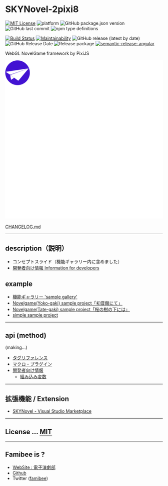 # SKYNovel-2pixi8
[![MIT License](https://img.shields.io/github/license/famibee/SKYNovel.svg)](https://github.com/famibee/SKYNovel/blob/master/LICENSE)
![platform](https://img.shields.io/badge/platform-windows%20%7C%20macos-lightgrey.svg)
![GitHub package.json version](https://img.shields.io/github/package-json/v/famibee/skynovel?color=brightgreen)
![GitHub last commit](https://img.shields.io/github/last-commit/famibee/skynovel)
![npm type definitions](https://img.shields.io/npm/types/skynovel)

[![Build Status](https://app.travis-ci.com/famibee/SKYNovel.svg?branch=master)](https://app.travis-ci.com/famibee/SKYNovel)
[![Maintainability](https://api.codeclimate.com/v1/badges/228e91311459ce3f7e10/maintainability)](https://codeclimate.com/github/famibee/SKYNovel/maintainability)
![GitHub release (latest by date)](https://img.shields.io/github/v/release/famibee/skynovel)
![GitHub Release Date](https://img.shields.io/github/release-date/famibee/skynovel)
![Release package](https://github.com/famibee/SKYNovel/workflows/Release%20package/badge.svg)
[![semantic-release: angular](https://img.shields.io/badge/semantic--release-angular-e10079?logo=semantic-release)](https://github.com/semantic-release/semantic-release)

WebGL NovelGame framework by PixiJS

![logo.svg](https://raw.githubusercontent.com/famibee/SKYNovel/master/test/icon.svg)

[CHANGELOG.md](CHANGELOG.md)

---
## description（説明）

- コンセプトスライド（機能ギャラリー内に含めました）
- [開発者向け情報 Information for developers](https://famibee.github.io/SKYNovel/dev.html)

## example

- [機能ギャラリー 'sample gallery'](https://famibee.github.io/SKYNovel_gallery/)
- [Novelgame(Yoko-gaki) sample project「初音館にて」](https://github.com/famibee/SKYNovel_hatsune)
- [Novelgame(Tate-gaki) sample project「桜の樹の下には」](https://github.com/famibee/SKYNovel_uc)
- [simple sample project](https://github.com/famibee/SKYNovel_sample)

---
## api (method)

(making...)

- [タグリファレンス](https://famibee.github.io/SKYNovel/tag.html)
- [マクロ・プラグイン](https://famibee.github.io/SKYNovel/macro_plg.html)
- [開発者向け情報](https://famibee.github.io/SKYNovel/dev.html)
	- [組み込み変数](https://famibee.github.io/SKYNovel/dev.html#reserve_value_save)

---
## 拡張機能 / Extension
 - [SKYNovel - Visual Studio Marketplace](https://marketplace.visualstudio.com/items?itemName=famibee.skynovel)

---
## License ... [MIT](LICENSE)

---
## Famibee is ?
- [WebSite : 電子演劇部](https://famibee.blog.fc2.com/)
- [Github](https://github.com/famibee/SKYNovel)
- Twitter ([famibee](https://twitter.com/famibee))
